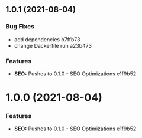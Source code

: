## 1.0.1 (2021-08-04)


### Bug Fixes

* add dependencies b7ffb73
* change Dackerfile run a23b473


### Features

* **SEO:** Pushes to 0.1.0 - SEO Optimizations e1f9b52



# 1.0.0 (2021-08-04)


### Features

* **SEO:** Pushes to 0.1.0 - SEO Optimizations e1f9b52




